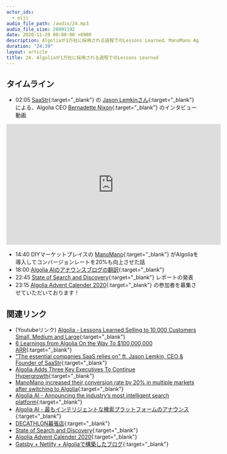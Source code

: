 ```yaml
---
actor_ids:
  - eiji
audio_file_path: /audio/24.mp3
audio_file_size: 28991192
date: 2020-11-20 00:00:00 +0900
description: Algoliaが1万社に採用される過程でのLessons Learned、ManoMano Agolia事例、Algolia AIのアナウンスブログの翻訳
duration: "24:39"
layout: article
title: 24. Algoliaが1万社に採用される過程でのLessons Learned
---
```


## タイムライン

- 02:05 [SaaStr](https://www.saastr.com/){:target="_blank"} の [Jason Lemkinさん](https://twitter.com/jasonlk){:target="_blank"} による、Algolia CEO [Bernadette Nixon](https://twitter.com/bvnixon){:target="_blank"} のインタビュー動画

<iframe width="560" height="315" src="https://www.youtube.com/embed/0rKwKRUhRqM" frameborder="0" allow="accelerometer; autoplay; clipboard-write; encrypted-media; gyroscope; picture-in-picture" allowfullscreen></iframe>

- 14:40 DIYマーケットプレイスの [ManoMano](https://www.manomano.fr/){:target="_blank"} がAlgoliaを導入してコンバージョンレートを20%も向上させた話
- 18:00 [Algolia AIのアナウンスブログの翻訳](https://shinodogg.com/2020/11/18/launching-an-industry-leading-artificially-intelligent-search-platform/){:target="_blank"}
- 22:45 [State of Search and Discovery](https://resources.algolia.com/home/report-stateofsearch){:target="_blank"} レポートの発表
- 23:15 [Algolia Advent Calender 2020](https://qiita.com/advent-calendar/2020/algolia){:target="_blank"} の参加者を募集させていただいております！

## 関連リンク
- (Youtubeリンク) [Algolia - Lessons Learned Selling to 10,000 Customers Small, Medium and Large](https://youtu.be/0rKwKRUhRqM){:target="_blank"}
- [6 Learnings from Algolia On the Way To $100,000,000 ARR](https://www.saastr.com/6-learnings-from-algolia-on-the-way-to-100000000-arr/){:target="_blank"}
- ["The essential companies SaaS relies on" ft. Jason Lemkin, CEO & Founder of SaaStr](https://resources.algolia.com/technology/virtualevent-saasexpertsaastr){:target="_blank"}
- [Algolia Adds Three Key Executives To Continue Hypergrowth](https://www.globenewswire.com/news-release/2020/11/10/2124001/0/en/Algolia-Adds-Three-Key-Executives-To-Continue-Hypergrowth.html){:target="_blank"}
- [ManoMano increased their conversion rate by 20% in multiple markets after switching to Algolia](https://resources.algolia.com/customer-stories/manomano){:target="_blank"}
- [Algolia AI - Announcing the industry’s most intelligent search platform](https://blog.algolia.com/launching-an-industry-leading-artificially-intelligent-search-platform/){:target="_blank"}
- [Algolia AI - 最もインテリジェントな検索プラットフォームのアナウンス](https://shinodogg.com/2020/11/18/launching-an-industry-leading-artificially-intelligent-search-platform/){:target="_blank"}
- [DECATHLON幕張店](https://www.decathlon.co.jp/pages/makuhari){:target="_blank"}
- [State of Search and Discovery](https://resources.algolia.com/home/report-stateofsearch){:target="_blank"}
- [Algolia Advent Calender 2020](https://qiita.com/advent-calendar/2020/algolia){:target="_blank"}
- [Gatsby + Netlify + Algoliaで構築したブログ](https://shinodogg.net/){:target="_blank"}